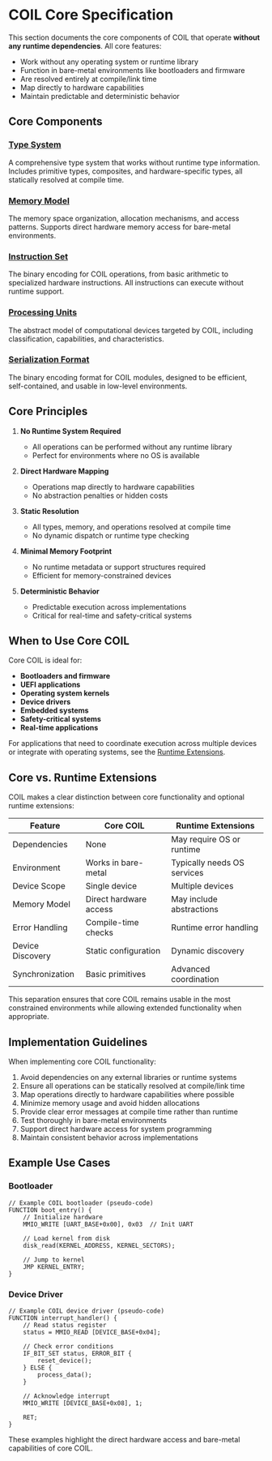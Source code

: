 # COIL Core Specification

This section documents the core components of COIL that operate **without any runtime dependencies**. All core features:

- Work without any operating system or runtime library
- Function in bare-metal environments like bootloaders and firmware
- Are resolved entirely at compile/link time
- Map directly to hardware capabilities
- Maintain predictable and deterministic behavior

## Core Components

### [Type System](type-system.md)
A comprehensive type system that works without runtime type information. Includes primitive types, composites, and hardware-specific types, all statically resolved at compile time.

### [Memory Model](memory-model.md)
The memory space organization, allocation mechanisms, and access patterns. Supports direct hardware memory access for bare-metal environments.

### [Instruction Set](instruction-set.md)
The binary encoding for COIL operations, from basic arithmetic to specialized hardware instructions. All instructions can execute without runtime support.

### [Processing Units](processing-units.md)
The abstract model of computational devices targeted by COIL, including classification, capabilities, and characteristics.

### [Serialization Format](serialization-format.md)
The binary encoding format for COIL modules, designed to be efficient, self-contained, and usable in low-level environments.

## Core Principles

1. **No Runtime System Required**
   - All operations can be performed without any runtime library
   - Perfect for environments where no OS is available

2. **Direct Hardware Mapping**
   - Operations map directly to hardware capabilities
   - No abstraction penalties or hidden costs

3. **Static Resolution**
   - All types, memory, and operations resolved at compile time
   - No dynamic dispatch or runtime type checking

4. **Minimal Memory Footprint**
   - No runtime metadata or support structures required
   - Efficient for memory-constrained devices

5. **Deterministic Behavior**
   - Predictable execution across implementations
   - Critical for real-time and safety-critical systems

## When to Use Core COIL

Core COIL is ideal for:

- **Bootloaders and firmware**
- **UEFI applications**
- **Operating system kernels**
- **Device drivers**
- **Embedded systems**
- **Safety-critical systems**
- **Real-time applications**

For applications that need to coordinate execution across multiple devices or integrate with operating systems, see the [Runtime Extensions](../runtime-spec/README.md).

## Core vs. Runtime Extensions

COIL makes a clear distinction between core functionality and optional runtime extensions:

| Feature | Core COIL | Runtime Extensions |
|---------|-----------|-------------------|
| Dependencies | None | May require OS or runtime |
| Environment | Works in bare-metal | Typically needs OS services |
| Device Scope | Single device | Multiple devices |
| Memory Model | Direct hardware access | May include abstractions |
| Error Handling | Compile-time checks | Runtime error handling |
| Device Discovery | Static configuration | Dynamic discovery |
| Synchronization | Basic primitives | Advanced coordination |

This separation ensures that core COIL remains usable in the most constrained environments while allowing extended functionality when appropriate.

## Implementation Guidelines

When implementing core COIL functionality:

1. Avoid dependencies on any external libraries or runtime systems
2. Ensure all operations can be statically resolved at compile/link time
3. Map operations directly to hardware capabilities where possible
4. Minimize memory usage and avoid hidden allocations
5. Provide clear error messages at compile time rather than runtime
6. Test thoroughly in bare-metal environments
7. Support direct hardware access for system programming
8. Maintain consistent behavior across implementations

## Example Use Cases

### Bootloader

```
// Example COIL bootloader (pseudo-code)
FUNCTION boot_entry() {
    // Initialize hardware
    MMIO_WRITE [UART_BASE+0x00], 0x03  // Init UART
    
    // Load kernel from disk
    disk_read(KERNEL_ADDRESS, KERNEL_SECTORS);
    
    // Jump to kernel
    JMP KERNEL_ENTRY;
}
```

### Device Driver

```
// Example COIL device driver (pseudo-code)
FUNCTION interrupt_handler() {
    // Read status register
    status = MMIO_READ [DEVICE_BASE+0x04];
    
    // Check error conditions
    IF_BIT_SET status, ERROR_BIT {
        reset_device();
    } ELSE {
        process_data();
    }
    
    // Acknowledge interrupt
    MMIO_WRITE [DEVICE_BASE+0x08], 1;
    
    RET;
}
```

These examples highlight the direct hardware access and bare-metal capabilities of core COIL.